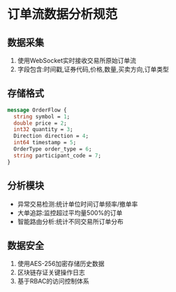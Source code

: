 # 订单流数据分析规范

## 数据采集
1. 使用WebSocket实时接收交易所原始订单流
2. 字段包含:时间戳,证券代码,价格,数量,买卖方向,订单类型

## 存储格式
```protobuf
message OrderFlow {
  string symbol = 1;
  double price = 2;
  int32 quantity = 3;
  Direction direction = 4;
  int64 timestamp = 5;
  OrderType order_type = 6;
  string participant_code = 7;
}
```

## 分析模块
- 异常交易检测:统计单位时间订单频率/撤单率
- 大单追踪:监控超过平均量500%的订单
- 智能路由分析:统计不同交易所订单分布

## 数据安全
1. 使用AES-256加密存储历史数据
2. 区块链存证关键操作日志
3. 基于RBAC的访问控制体系
